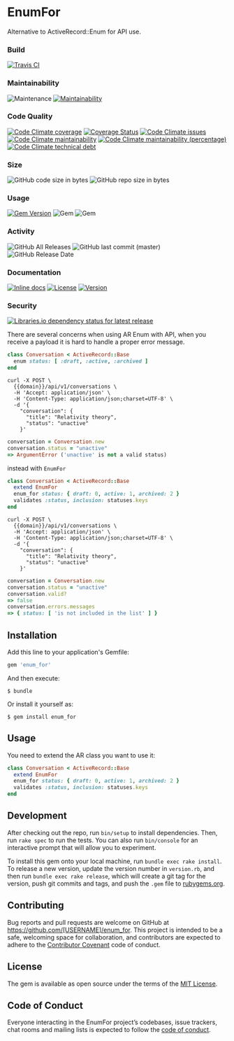 # EnumFor

Alternative to ActiveRecord::Enum for API use.

### Build

[![Travis CI](https://img.shields.io/travis/joel/enum_for.svg?branch=master)](https://travis-ci.org/joel/enum_for)

### Maintainability

![Maintenance](https://img.shields.io/maintenance/yes/2019.svg)
[![Maintainability](https://api.codeclimate.com/v1/badges/51aa08d8908ab501d537/maintainability)](https://codeclimate.com/github/joel/enum_for/maintainability)

### Code Quality 

[![Code Climate coverage](https://img.shields.io/codeclimate/coverage/joel/enum_for.svg)](https://codeclimate.com/github/joel/enum_for)
[![Coverage Status](https://coveralls.io/repos/github/joel/enum_for/badge.svg?branch=master)](https://coveralls.io/github/joel/enum_for?branch=master)
[![Code Climate issues](https://img.shields.io/codeclimate/issues/joel/enum_for.svg)](https://codeclimate.com/github/joel/enum_for/issues)
[![Code Climate maintainability](https://img.shields.io/codeclimate/maintainability/joel/enum_for.svg)](https://codeclimate.com/github/joel/enum_for/progress/maintainability)
[![Code Climate maintainability (percentage)](https://img.shields.io/codeclimate/maintainability-percentage/joel/enum_for.svg)](https://codeclimate.com/github/joel/enum_for/code)
[![Code Climate technical debt](https://img.shields.io/codeclimate/tech-debt/joel/enum_for.svg)](https://codeclimate.com/github/joel/enum_for/trends/technical_debt)

### Size 

![GitHub code size in bytes](https://img.shields.io/github/languages/code-size/joel/enum_for.svg)
![GitHub repo size in bytes](https://img.shields.io/github/repo-size/joel/enum_for.svg)

### Usage 

[![Gem Version](https://badge.fury.io/rb/enum_for.svg)](https://badge.fury.io/rb/enum_for)
![Gem](https://img.shields.io/gem/dv/enum_for/0.1.0.svg)
![Gem](https://img.shields.io/gem/v/enum_for.svg)
  
### Activity

![GitHub All Releases](https://img.shields.io/github/downloads/joel/enum_for/total.svg)
![GitHub last commit (master)](https://img.shields.io/github/last-commit/joel/enum_for/master.svg)
![GitHub Release Date](https://img.shields.io/github/release-date/joel/enum_for.svg)

### Documentation 
  
[![Inline docs](http://inch-ci.org/github/joel/enum_for.svg?branch=master)](http://inch-ci.org/github/joel/enum_for)
[![License](https://img.shields.io/badge/license-MIT-brightgreen.svg?style=flat-square)](http://opensource.org/licenses/MIT)
[![Version](https://img.shields.io/gem/v/vcr.svg?style=flat-square)](https://rubygems.org/gems/enum_for)

### Security 

[![Libraries.io dependency status for latest release](https://img.shields.io/librariesio/release/joel/enum_for.svg)](https://libraries.io/github/joel/enum_for)

There are several concerns when using AR Enum with API, when you receive a payload it is hard to handle a proper error message.

```ruby
class Conversation < ActiveRecord::Base
  enum status: [ :draft, :active, :archived ]
end
```

```curl
curl -X POST \
  {{domain}}/api/v1/conversations \
  -H 'Accept: application/json' \
  -H 'Content-Type: application/json;charset=UTF-8' \
  -d '{
    "conversation": {
      "title": "Relativity theory",
      "status": "unactive"
    }'
```

```ruby
conversation = Conversation.new
conversation.status = "unactive"
=> ArgumentError ('unactive' is not a valid status)
```

instead with `EnumFor`

```ruby
class Conversation < ActiveRecord::Base
  extend EnumFor
  enum_for status: { draft: 0, active: 1, archived: 2 }
  validates :status, inclusion: statuses.keys
end
```

```curl
curl -X POST \
  {{domain}}/api/v1/conversations \
  -H 'Accept: application/json' \
  -H 'Content-Type: application/json;charset=UTF-8' \
  -d '{
    "conversation": {
      "title": "Relativity theory",
      "status": "unactive"
    }'
```

```ruby
conversation = Conversation.new
conversation.status = "unactive"
conversation.valid?
=> false 
conversation.errors.messages
=> { status: [ 'is not included in the list' ] }
```

## Installation

Add this line to your application's Gemfile:

```ruby
gem 'enum_for'
```

And then execute:

    $ bundle

Or install it yourself as:

    $ gem install enum_for

## Usage

You need to extend the AR class you want to use it:

```ruby
class Conversation < ActiveRecord::Base
  extend EnumFor
  enum_for status: { draft: 0, active: 1, archived: 2 }
  validates :status, inclusion: statuses.keys
end
```

## Development

After checking out the repo, run `bin/setup` to install dependencies. Then, run `rake spec` to run the tests. You can also run `bin/console` for an interactive prompt that will allow you to experiment.

To install this gem onto your local machine, run `bundle exec rake install`. To release a new version, update the version number in `version.rb`, and then run `bundle exec rake release`, which will create a git tag for the version, push git commits and tags, and push the `.gem` file to [rubygems.org](https://rubygems.org).

## Contributing

Bug reports and pull requests are welcome on GitHub at https://github.com/[USERNAME]/enum_for. This project is intended to be a safe, welcoming space for collaboration, and contributors are expected to adhere to the [Contributor Covenant](http://contributor-covenant.org) code of conduct.

## License

The gem is available as open source under the terms of the [MIT License](https://opensource.org/licenses/MIT).

## Code of Conduct

Everyone interacting in the EnumFor project’s codebases, issue trackers, chat rooms and mailing lists is expected to follow the [code of conduct](https://github.com/[USERNAME]/enum_for/blob/master/CODE_OF_CONDUCT.md).
